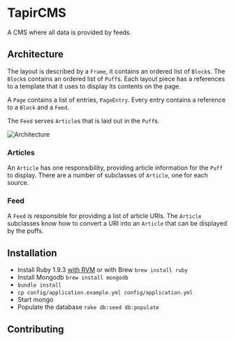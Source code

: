 # TapirCMS

A CMS where all data is provided by feeds.

## Architecture

The layout is described by a `Frame`, it contains an ordered list of `Block`s.
The `Block`s contains an ordered list of `Puff`s. Each layout piece has a
references to a template that it uses to display its contents on the page.

A `Page` contains a list of entries, `PageEntry`. Every entry contains a
reference to a `Block` and a `Feed`.

The `Feed` serves `Article`s that is laid out in the `Puff`s.

![Architecture](https://raw.github.com/andersjanmyr/tapircms/master/docs/images/achitecture.png)

### Articles

An `Article` has one responsibility, providing article information for the
`Puff` to display. There are a number of subclasses of `Article`, one for each
source.

###  Feed

A `Feed` is responsible for providing a list of article URIs. The `Article`
subclasses know how to convert a URI into an `Article` that can be displayed by
the puffs.


## Installation

* Install Ruby 1.9.3 [with RVM](https://rvm.io/rvm/install/) or with Brew `brew install ruby`
* Install Mongodb `brew install mongodb`
* `bundle install`
* `cp config/application.example.yml config/application.yml`
* Start mongo
* Populate the database `rake db:seed db:populate`


## Contributing

